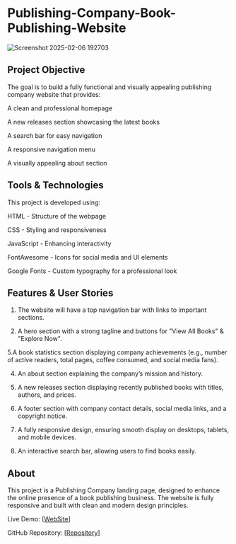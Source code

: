 # Publishing-Company-Book-Publishing-Website

![Screenshot 2025-02-06 192703](https://github.com/user-attachments/assets/448c60f1-7441-4f85-a3c8-c879d7406ef2)

## Project Objective
The goal is to build a fully functional and visually appealing publishing company website that provides:

 A clean and professional homepage

 A new releases section showcasing the latest books

 A search bar for easy navigation

 A responsive navigation menu

 A visually appealing about section

## Tools & Technologies
This project is developed using:

 HTML - Structure of the webpage

 CSS - Styling and responsiveness

 JavaScript - Enhancing interactivity

 FontAwesome - Icons for social media and UI elements

 Google Fonts - Custom typography for a professional look

 ##  Features & User Stories
1. The website will have a top navigation bar with links to important sections.

2. A hero section with a strong tagline and buttons for "View All Books" & "Explore Now".

5.A book statistics section displaying company achievements (e.g., number of active readers, total pages, coffee consumed, and social media fans).

4. An about section explaining the company’s mission and history.

5. A new releases section displaying recently published books with titles, authors, and prices.

6. A footer section with company contact details, social media links, and a copyright notice.

7. A fully responsive design, ensuring smooth display on desktops, tablets, and mobile devices.

8. An interactive search bar, allowing users to find books easily.

## About
This project is a Publishing Company landing page, designed to enhance the online presence of a book publishing business. 
The website is fully responsive and built with clean and modern design principles.

 Live Demo: [<a href="https://sudhagarv555.github.io/Publishing-Company---Book-Publishing-Website/">WebSite<a>]
 
 GitHub Repository: [<a href="https://github.com/sudhagarv555/Publishing-Company---Book-Publishing-Website">Repository<a>] 


